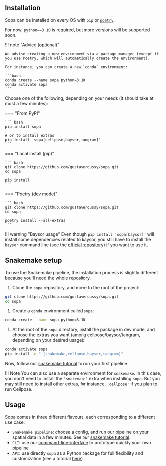 ## Installation

Sopa can be installed on every OS with `pip` or [`poetry`](https://python-poetry.org/docs/).

For now, `python==3.10` is required, but more versions will be supported soon.

!!! note "Advice (optional)"

    We advise creating a new environment via a package manager (except if you use Poetry, which will automatically create the environment).

    For instance, you can create a new `conda` environment:

    ```bash
    conda create --name sopa python=3.10
    conda activate sopa
    ```

Choose one of the following, depending on your needs (it should take at most a few minutes):

=== "From PyPI"

    ``` bash
    pip install sopa

    # or to install extras
    pip install 'sopa[cellpose,baysor,tangram]'
    ```

=== "Local install (pip)"

    ``` bash
    git clone https://github.com/gustaveroussy/sopa.git
    cd sopa

    pip install .
    ```

=== "Poetry (dev mode)"

    ``` bash
    git clone https://github.com/gustaveroussy/sopa.git
    cd sopa

    poetry install --all-extras
    ```

!!! warning "Baysor usage"
    Even though `pip install 'sopa[baysor]'` will install some dependencies related to baysor, you still have to install the `baysor` command line (see the [official repository](https://github.com/kharchenkolab/Baysor)) if you want to use it.

## Snakemake setup

To use the Snakemake pipeline, the installation process is slightly different because you'll need the whole repository.

1. Clone the `sopa` repository, and move to the root of the project:
```sh
git clone https://github.com/gustaveroussy/sopa.git
cd sopa
```

1. Create a `conda` environment called `sopa`:
```sh
conda create --name sopa python=3.10
```

1. At the root of the `sopa` directory, install the package in dev mode, and choose the extras you want (among cellpose/baysor/tangram, depending on your desired usage):
```sh
conda activate sopa
pip install -e ".[snakemake,cellpose,baysor,tangram]"
```

Now, follow our [snakemake tutorial](../tutorials/snakemake) to run your first pipeline.

!!! Note
    You can also use a separate environment for `snakemake`. In this case, you don't need to install the `'snakemake'` extra when installing `sopa`. But you may still need to install other extras, for instance, `'cellpose'` if you plan to run Cellpose.

## Usage

Sopa comes in three different flavours, each corresponding to a different use case:

- `Snakemake pipeline`: choose a config, and run our pipeline on your spatial data in a few minutes. See our [snakemake tutorial](../tutorials/snakemake).
- `CLI`: use our [command-line-interface](../tutorials/cli_usage) to prototype quickly your own pipeline
- `API`: use directly `sopa` as a Python package for full flexibility and customization (see a tutorial [here](../tutorials/api_usage))
